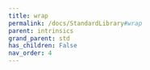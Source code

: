 ```yaml
---
title: wrap
permalink: /docs/StandardLibrary#wrap
parent: intrinsics
grand_parent: std
has_children: False
nav_order: 4
---
```


